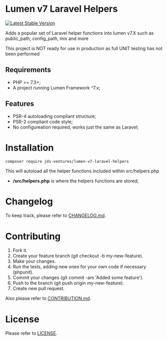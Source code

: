 Lumen v7 Laravel Helpers
============

[![Latest Stable Version](https://github.com/jds-ventures/lumen-v7-laravel-helpers)](https://github.com/jds-ventures/lumen-v7-laravel-helpers/tree/v0.1)

Adds a popular set of Laravel helper functions into lumen v7.X such as public_path, config_path, mix and more

This project is NOT ready for use in production as full UNIT testing has not been performed

Requirements
------------

* PHP >= 7.3+;
* A project running Lumen Framework ^7.x;

Features
--------

* PSR-4 autoloading compliant structure;
* PSR-2 compliant code style;
* No configureation required, works just the same as Laravel;

Installation
============

    composer require jds-ventures/lumen-v7-laravel-helpers
    
This will autoload all the helper functions included within src/helpers.php

* **/src/helpers.php** is where the helpers functions are stored;


Changelog
=========

To keep track, please refer to [CHANGELOG.md](https://github.com/jds-ventures/lumen-v7-laravel-helpers/blob/master/CHANGELOG.md).

Contributing
============

1. Fork it.
2. Create your feature branch (git checkout -b my-new-feature).
3. Make your changes.
4. Run the tests, adding new ones for your own code if necessary (phpunit).
5. Commit your changes (git commit -am 'Added some feature').
6. Push to the branch (git push origin my-new-feature).
7. Create new pull request.

Also please refer to [CONTRIBUTION.md](https://github.com/jds-ventures/lumen-v7-laravel-helpers/blob/master/CONTRIBUTION.md).

License
=======

Please refer to [LICENSE](https://github.com/jds-ventures/lumen-v7-laravel-helpers/blob/master/LICENSE).
